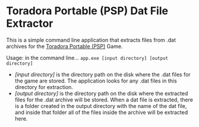 # Toradora Portable (PSP) Dat File Extractor
This is a simple command line application that extracts files from .dat archives for the [Toradora Portable (PSP)](https://cdromance.com/psp/torador-portable-english/) Game.

Usage: in the command line...
`app.exe [input directory] [output directory]`

- *[input directory]* is the directory path on the disk where the .dat files for the game are stored. The application looks for any .dat files in this directory for extraction.
- *[output directory]* is the directory path on the disk where the extracted files for the .dat archive will be stored. When a dat file is extracted, there is a folder created in the output directory with the name of the dat file, and inside that folder all of the files inside the archive will be extracted here.
